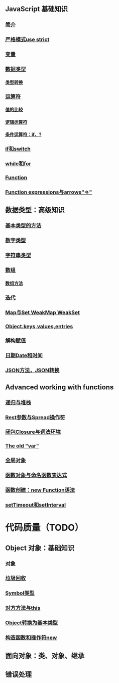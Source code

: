 JavaScript 基础知识
---
### [简介](introduce.md)
### [严格模式use strict](useStrict.md)
### [变量](variable.md)
### [数据类型](dataType.md)
#### [类型转换](typeConversion.md)
### [运算符](operator.md)
#### [值的比较](valueCompare.md)
#### [逻辑运算符](logicalOperator.md)
#### [条件运算符：if、?](conditionOperator.md)
### [if和switch](whileAndFor.md)
### [while和for](whileAndFor.md)
### [Function](function.md)
### [Function expressions与arrows"=>"](FunctionExpressionAndArrows.md)

数据类型：高级知识
---
### [基本类型的方法](methodOfPrimitive.md)
### [数字类型](numbers.md)
### [字符串类型](string.md)
### [数组](array.md)
#### [数组方法](arrayMethod.md)
### [迭代](Iterable.md)
### [Map与Set WeakMap WeakSet](MapAndSet.md)
### [Object.keys,values,entries](kyesValuesEntires.md)
### [解构赋值](destructingAssignment.md)
### [日期Date和时间](Date.md)
### [JSON方法，JSON转换](json.md)

Advanced working with functions
---

### [递归与堆栈](recursionAndStack.md)
### [Rest参数与Spread操作符](restAdnSpread.md)
### [闭包Closure与词法环境](closureAndLexicalEnviroment.md)
### [The old "var"](var.md)
### [全局对象](gloablObject.md)
### [函数对象与命名函数表达式](functionObjectAndNFE.md)
### [函数创建：new Function语法](newFunction.md)
### [setTimeout和setInterval](setTimeoutAndSetInterval.md)
# 代码质量（TODO）


 Object 对象：基础知识
---
### [对象](object.md)
### [垃圾回收](garbageCollection.md)
### [Symbol类型](symbol.md)
### [对方方法与this](methodAndthis.md)
### [Object转换为基本类型](objectToPrimitive.md)
### [构造函数和操作符new](constructorAndnew.md)

面向对象：类、对象、继承
---



错误处理
---